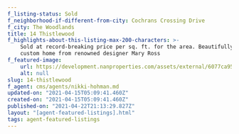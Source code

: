 ```yaml
---
f_listing-status: Sold
f_neighborhood-if-different-from-city: Cochrans Crossing Drive
f_city: The Woodlands
title: 14 Thistlewood
f_highlights-about-this-listing-max-200-characters: >-
    Sold at record-breaking price per sq. ft. for the area. Beautifully designed
    custom home from renowned designer Mary Ross
f_featured-image:
    url: https://development.nanproperties.com/assets/external/6077ca959423655d321fa6c3_601d03e4b8c1614_thistlewood_2.jpeg
    alt: null
slug: 14-thistlewood
f_agent: cms/agents/nikki-hohman.md
updated-on: "2021-04-15T05:09:41.460Z"
created-on: "2021-04-15T05:09:41.460Z"
published-on: "2021-04-22T21:13:29.827Z"
layout: "[agent-featured-listings].html"
tags: agent-featured-listings
---
```

